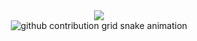 <div align="center">

  <!-- dynamic typing effect 动态打字效果 -->
  <div>
    <a href="https://blog.csdn.net/weixin_62533201">
      <img src="https://readme-typing-svg.demolab.com?font=Fira+Code&pause=1000&width=435&lines=fmt.Println(%22Hello%2C%20World%22);Hello World!&center=true&size=27" />
    </a>
  </div>

  <picture>
  <source media="(prefers-color-scheme: dark)" srcset="https://raw.githubusercontent.com/ricejson/ricejson/output/github-contribution-grid-snake-dark.svg">
  <source media="(prefers-color-scheme: light)" srcset="https://raw.githubusercontent.com/ricejson/ricejson/output/github-contribution-grid-snake.svg">
  <img alt="github contribution grid snake animation" src="https://raw.githubusercontent.com/ricejson/ricejson/output/github-contribution-grid-snake.svg">
</picture>
</div>
